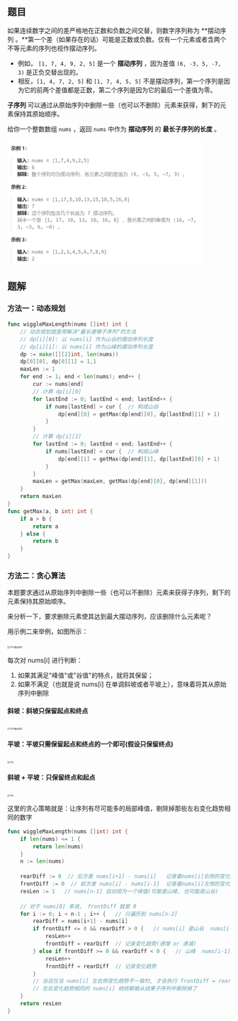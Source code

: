 ## 题目

如果连续数字之间的差严格地在正数和负数之间交替，则数字序列称为 **摆动序列 。**第一个差（如果存在的话）可能是正数或负数。仅有一个元素或者含两个不等元素的序列也视作摆动序列。

- 例如， `[1, 7, 4, 9, 2, 5]` 是一个 **摆动序列** ，因为差值 `(6, -3, 5, -7, 3)` 是正负交替出现的。
- 相反，`[1, 4, 7, 2, 5]` 和 `[1, 7, 4, 5, 5]` 不是摆动序列，第一个序列是因为它的前两个差值都是正数，第二个序列是因为它的最后一个差值为零。

**子序列** 可以通过从原始序列中删除一些（也可以不删除）元素来获得，剩下的元素保持其原始顺序。

给你一个整数数组 `nums` ，返回 `nums` 中作为 **摆动序列** 的 **最长子序列的长度** 。

<img src="1-376.摆动序列.assets/image-20240226204442205.png" alt="image-20240226204442205" style="zoom:50%;" />

## 题解

### 方法一：动态规划

```go
func wiggleMaxLength(nums []int) int {
    // 动态规划就是用解决"最长递增子序列"的方法
    // dp[i][0]: 以 nums[i] 作为山谷的摆动序列长度
    // dp[i][1]: 以 nums[i] 作为山峰的摆动序列长度
    dp := make([][2]int, len(nums))
    dp[0][0], dp[0][1] = 1,1
    maxLen := 1
    for end := 1; end < len(nums); end++ {
        cur := nums[end]
        // 计算 dp[i][0]
        for lastEnd := 0; lastEnd < end; lastEnd++ {
            if nums[lastEnd] > cur {  // 构成山谷
                dp[end][0] = getMax(dp[end][0], dp[lastEnd][1] + 1)
            }
        }
        // 计算 dp[i][1]
        for lastEnd := 0; lastEnd < end; lastEnd++ {
            if nums[lastEnd] < cur {  // 构成山峰
                dp[end][1] = getMax(dp[end][1], dp[lastEnd][0] + 1)
            }
        }
        maxLen = getMax(maxLen, getMax(dp[end][0], dp[end][1]))
    }
    return maxLen
}
func getMax(a, b int) int {
    if a > b {
        return a
    } else {
        return b
    }
}
```

### 方法二：贪心算法

本题要求通过从原始序列中删除一些（也可以不删除）元素来获得子序列，剩下的元素保持其原始顺序。

来分析一下，要求删除元素使其达到最大摆动序列，应该删除什么元素呢？

用示例二来举例，如图所示：

<img src="https://code-thinking-1253855093.file.myqcloud.com/pics/20201124174327597.png" alt="376.摆动序列" style="zoom: 33%;" />

每次对 nums[i] 进行判断：

1. 如果其满足"峰值"或"谷值"的特点，就将其保留；
2. 如果不满足（也就是说 nums[i] 在单调斜坡或者平坡上），意味着将其从原始序列中删除

#### 斜坡：斜坡只保留起点和终点

<img src="https://code-thinking-1253855093.file.myqcloud.com/pics/20201124174327597.png" alt="376.摆动序列" style="zoom:33%;" />

#### 平坡：平坡只需保留起点和终点的一个即可(假设只保留终点)

<img src="https://code-thinking-1253855093.file.myqcloud.com/pics/20230106170449.png" alt="img" style="zoom:33%;" />

#### 斜坡 + 平坡：只保留终点和起点

<img src="https://code-thinking-1253855093.file.myqcloud.com/pics/20230108171505.png" alt="img" style="zoom:33%;" />

这里的贪心策略就是：让序列有尽可能多的局部峰值，剔除掉那些左右变化趋势相同的数字

```go
func wiggleMaxLength(nums []int) int {
    if len(nums) <= 1 {
        return len(nums)
    }
    n := len(nums)

    rearDiff := 0  // 后方差 nums[i+1] - nums[i]   记录着nums[i]右侧的变化趋势
    frontDiff := 0  // 前方差 nums[i] - nums[i-1]  记录着nums[i]左侧的变化趋势
    resLen := 1   // nums[n-1] 自动视为一个峰值(可能是山峰, 也可能是山谷)

    // 对于 nums[0] 来说， frontDiff 就是 0
    for i := 0; i < n-1 ; i++ {   // 只遍历到 nums[n-2]
        rearDiff = nums[i+1] - nums[i]
        if frontDiff <= 0 && rearDiff > 0 {   // nums[i] 是山谷  nums[i-1] >= nums[i] < nums[i+1]
            resLen++
            frontDiff = rearDiff  // 记录变化趋势(递增 or 递减)
        } else if frontDiff >= 0 && rearDiff < 0 {   // 山峰  nums[i-1] <= nums[i] > nums[i+1]
            resLen++
            frontDiff = rearDiff  // 记录变化趋势
        }
        // 当且仅当 nums[i] 左右侧变化趋势不一致时, 才会执行 frontDiff = rearDiff
        // 左右变化趋势相同的 nums[i] 统统都被从结果子序列中删除掉了
    }
    return resLen
}
```

